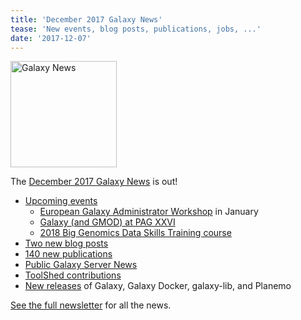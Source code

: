 ```yaml
---
title: 'December 2017 Galaxy News'
tease: 'New events, blog posts, publications, jobs, ...'
date: '2017-12-07'
---
```

[<img class="float-right" src="/images/galaxy-logos/GalaxyNews.png" alt="Galaxy News" width="170" />](/galaxy-updates/2017-12/)

The [December 2017 Galaxy News](/galaxy-updates/2017-12/) is out!

* [Upcoming events](/galaxy-updates/2017-12/#events)
  * [European Galaxy Administrator Workshop](/galaxy-updates/2017-12/#european-galaxy-administrator-workshop) in January
  * [Galaxy (and GMOD) at PAG XXVI](/galaxy-updates/2017-12/#galaxy-and-gmod-at-plant-and-animal-genome-xxvi)
  * [2018 Big Genomics Data Skills Training course](/galaxy-updates/2017-12/#2018-big-genomics-data-skills-training-course)
* [Two new blog posts](/galaxy-updates/2017-12/#new-galactic-blog-entries)
* [140 new publications](/galaxy-updates/2017-12/#publications)
* [Public Galaxy Server News](/galaxy-updates/2017-12/#public-galaxy-server-news)
* [ToolShed contributions](/galaxy-updates/2017-12/#toolshed-contributions)
* [New releases](/galaxy-updates/2017-12/#releases) of Galaxy, Galaxy Docker, galaxy-lib, and Planemo

[See the full newsletter](/galaxy-updates/2017-12/) for all the news.
